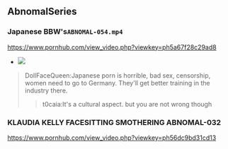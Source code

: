 ## AbnomalSeries
### Japanese BBW's`ABNOMAL-054.mp4`
https://www.pornhub.com/view_video.php?viewkey=ph5a67f28c29ad8
- ![](https://ci.phncdn.com/videos/201801/24/151570192/original/(m=ecuKGgaaaa)(mh=WSJ1k-njS0_TNvBl)11.jpg)
>DollFaceQueen:Japanese porn is horrible, bad sex, censorship, women need to go to Germany. They'll get better training in the industry there.
>>t0caia:It's a cultural aspect. but you are not wrong though
### KLAUDIA KELLY FACESITTING SMOTHERING ABNOMAL-032
https://www.pornhub.com/view_video.php?viewkey=ph56dc9bd31cd13
